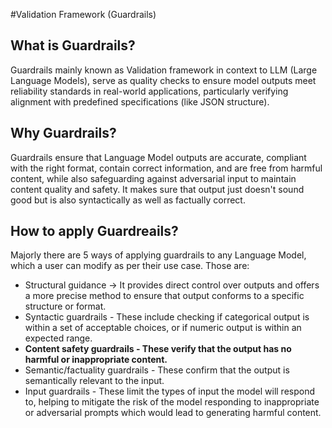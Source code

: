 ﻿#Validation Framework (Guardrails)

 ## What is Guardrails? 

Guardrails mainly known as Validation framework in context to LLM (Large Language Models), serve as quality checks to ensure model outputs meet reliability standards in real-world applications, particularly verifying alignment with predefined specifications (like JSON structure).

## Why Guardrails?

Guardrails ensure that Language Model outputs are accurate, compliant with the right format, contain correct information, and are free from harmful content, while also safeguarding against adversarial input to maintain content quality and safety. It makes sure that output just doesn't sound good but is also syntactically as well as factually correct.

## How to apply Guardreails?

Majorly there are 5 ways of applying guardrails to any Language Model, which a user can modify as per their use case. Those are: 
<ul>
  <li> Structural guidance ->  It provides direct control over outputs and offers a more precise method to ensure that output conforms to a specific structure or format.​</li>
  <li> Syntactic guardrails -  These include checking if categorical output is within a set of acceptable choices, or if numeric output is within an expected range.​</li>
  <b><li> Content safety guardrails - These verify that the output has no harmful or inappropriate content. ​</li></b>
  <li> Semantic/factuality guardrails  - These confirm that the output is semantically relevant to the input. ​</li>
  <li> Input guardrails - These limit the types of input the model will respond to, helping to mitigate the risk of the model responding to inappropriate or adversarial prompts which would lead to generating harmful content.</li>
</ul>

##
